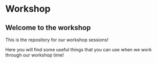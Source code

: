 # Workshop

## Welcome to the workshop

This is the repository for our workshop sessions!

Here you will find some useful things that you can use when we work through our workshop time!
